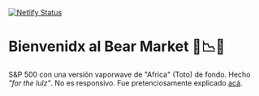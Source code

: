 
[![Netlify Status](https://api.netlify.com/api/v1/badges/b87a2d7b-6243-446c-906c-4c9b5e7142a7/deploy-status)](https://app.netlify.com/sites/toto-africa/deploys)

# Bienvenidx al Bear Market 🐻📉💾

S&P 500 con una versión vaporwave de "Africa" (Toto) de fondo.
Hecho _"for the lulz"_. No es responsivo.
Fue pretenciosamente explicado [acá](https://nadarespetable.com/2020/03/18/make-the-web-ugly-again-pura-ideologia/).
